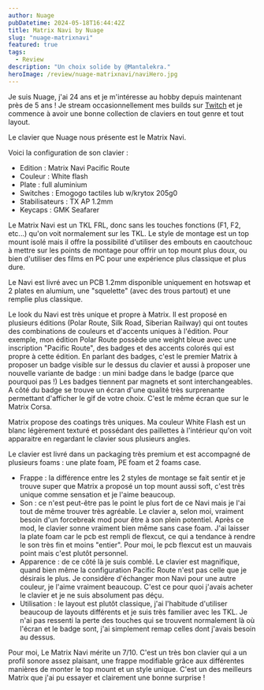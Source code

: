 ```yaml
---
author: Nuage
pubDatetime: 2024-05-18T16:44:42Z
title: Matrix Navi by Nuage
slug: "nuage-matrixnavi"
featured: true
tags:
  - Review
description: "Un choix solide by @Mantalekra."
heroImage: /review/nuage-matrixnavi/naviHero.jpg
---
```


Je suis Nuage, j'ai 24 ans et je m'intéresse au hobby depuis maintenant près de 5 ans ! Je stream occasionnellement mes builds sur [Twitch](https://www.twitch.tv/nunuch) et je commence à avoir une bonne collection de claviers en tout genre et tout layout.

Le clavier que Nuage nous présente est le Matrix Navi.

Voici la configuration de son clavier :

- Edition : Matrix Navi Pacific Route
- Couleur : White flash
- Plate : full aluminium
- Switches : Emogogo tactiles lub w/krytox 205g0
- Stabilisateurs : TX AP 1.2mm
- Keycaps : GMK Seafarer

Le Matrix Navi est un TKL FRL, donc sans les touches fonctions (F1, F2, etc...) qu'on voit normalement sur les TKL. Le style de montage est un top mount isolé mais il offre la possibilité d'utiliser des embouts en caoutchouc à mettre sur les points de montage pour offrir un top mount plus doux, ou bien d'utiliser des films en PC pour une expérience plus classique et plus dure.

Le Navi est livré avec un PCB 1.2mm disponible uniquement en hotswap et 2 plates en alumium, une "squelette" (avec des trous partout) et une remplie plus classique.

Le look du Navi est très unique et propre à Matrix. Il est proposé en plusieurs éditions (Polar Route, Silk Road, Siberian Railway) qui ont toutes des combinations de couleurs et d'accents uniques à l'édition. Pour exemple, mon édition Polar Route possède une weight bleue avec une inscription "Pacific Route", des badges et des accents colorés qui est propre à cette édition. En parlant des badges, c'est le premier Matrix à proposer un badge visible sur le dessus du clavier et aussi à proposer une nouvelle variante de badge : un mini badge dans le badge (parce que pourquoi pas !) Les badges tiennent par magnets et sont interchangeables. A côté du badge se trouve un écran d'une qualité très surprenante permettant d'afficher le gif de votre choix. C'est le même écran que sur le Matrix Corsa.

Matrix propose des coatings très uniques. Ma couleur White Flash est un blanc légèrement texturé et possédant des paillettes à l'intérieur qu'on voit apparaitre en regardant le clavier sous plusieurs angles.

Le clavier est livré dans un packaging très premium et est accompagné de plusieurs foams :
une plate foam, PE foam et 2 foams case.

- Frappe : la différence entre les 2 styles de montage se fait sentir et je trouve super que Matrix a proposé un top mount aussi soft, c'est très unique comme sensation et je l'aime beaucoup.
- Son : ce n'est peut-être pas le point le plus fort de ce Navi mais je l'ai tout de même trouver très agréable. Le clavier a, selon moi, vraiment besoin d'un forcebreak mod pour être à son plein potentiel. Après ce mod, le clavier sonne vraiment bien même sans case foam. J'ai laisser la plate foam car le pcb est rempli de flexcut, ce qui a tendance à rendre le son très fin et moins "entier". Pour moi, le pcb flexcut est un mauvais point mais c'est plutôt personnel.
- Apparence : de ce côté là je suis comblé. Le clavier est magnifique, quand bien même la configuration Pacific Route n'est pas celle que je désirais le plus. Je considère d'échanger mon Navi pour une autre couleur, je l'aime vraiment beaucoup. C'est ce pour quoi j'avais acheter le clavier et je ne suis absolument pas déçu.
- Utilisation : le layout est plutôt classique, j'ai l'habitude d'utiliser beaucoup de layouts différents et je suis très familier avec les TKL. Je n'ai pas ressenti la perte des touches qui se trouvent normalement là où l'écran et le badge sont, j'ai simplement remap celles dont j'avais besoin au dessus.

Pour moi, Le Matrix Navi mérite un 7/10. C'est un très bon clavier qui a un profil sonore assez plaisant, une frappe modifiable grâce aux différentes manières de monter le top mount et un style unique. C'est un des meilleurs Matrix que j'ai pu essayer et clairement une bonne surprise !
